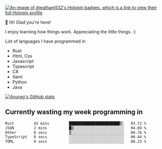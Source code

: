 [![An image of @eatham532's Holopin badges, which is a link to view their full Holopin profile](https://holopin.me/eatham532)](https://holopin.io/@eatham532)


👋 Hi! Glad you're here!

I enjoy learning how things work. Appreciating the little things. :)


List of languages I have programmed in
- Rust
- Html, Css
- Javascript
- Typescript
- C#
- Xaml
- Python
- Java

[![Anurag's GitHub stats](https://github-readme-stats.vercel.app/api?username=Eatham532&theme=dark)](https://github.com/anuraghazra/github-readme-stats)


## Currently wasting my week programming in
<!--START_SECTION:waka-->

```txt
Rust         42 mins         ███████████████████████▒░   93.72 %
JSON         2 mins          █▒░░░░░░░░░░░░░░░░░░░░░░░   04.69 %
Other        0 secs          ▒░░░░░░░░░░░░░░░░░░░░░░░░   00.76 %
TypeScript   0 secs          ░░░░░░░░░░░░░░░░░░░░░░░░░   00.44 %
TOML         0 secs          ░░░░░░░░░░░░░░░░░░░░░░░░░   00.23 %
```

<!--END_SECTION:waka-->
